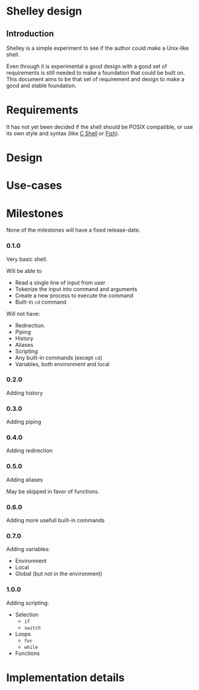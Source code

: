 # Shelley design

## Introduction

Shelley is a simple experiment to see if the author could make a Unix-like
shell.

Even through it is experimental a good design with a good set of requirements
is still needed to make a foundation that could be built on. This document
aims to be that set of requirement and design to make a good and stable
foundation.

# Requirements

It has not yet been decided if the shell should be POSIX compatible, or use
its own style and syntax (like [C Shell](https://en.wikipedia.org/wiki/C_shell)
or [Fish](https://fishshell.com)).

# Design

# Use-cases

# Milestones

None of the milestones will have a fixed release-date.

### 0.1.0

Very basic shell.

Will be able to

* Read a single line of input from user
* Tokenize the input into command and arguments
* Create a new process to execute the command
* Built-in `cd` command

Will not have:

* Redirection.
* Piping
* History
* Aliases
* Scripting
* Any built-in commands (except `cd`)
* Variables, both environment and local

### 0.2.0

Adding history

### 0.3.0

Adding piping

### 0.4.0

Adding redirection

### 0.5.0

Adding aliases

May be skipped in favor of functions.

### 0.6.0

Adding more usefull built-in commands

### 0.7.0

Adding variables:

* Environment
* Local
* Global (but not in the environment)

### 1.0.0

Adding scripting:

* Selection
  - `if`
  - `switch`
* Loops
  - `for`
  - `while`
* Functions

# Implementation details
